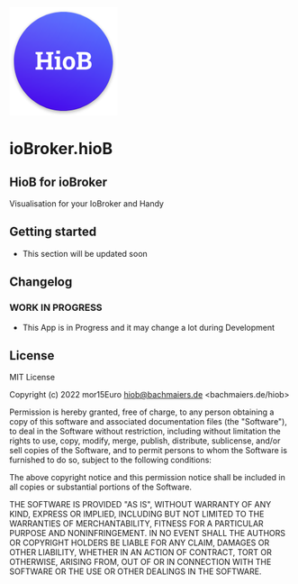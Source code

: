 ﻿![Logo](admin/samart_home_handy_bis.png) 
# ioBroker.hioB


## HioB for ioBroker

Visualisation for your IoBroker and Handy

## Getting started
* This section will be updated soon

## Changelog
<!--
	Placeholder for the next version (at the beginning of the line):
	### **WORK IN PROGRESS**
-->

### **WORK IN PROGRESS**
* This App is in Progress and it may change a lot during Development

## License
MIT License

Copyright (c) 2022 mor15Euro <hiob@bachmaiers.de> <bachmaiers.de/hiob>

Permission is hereby granted, free of charge, to any person obtaining a copy
of this software and associated documentation files (the "Software"), to deal
in the Software without restriction, including without limitation the rights
to use, copy, modify, merge, publish, distribute, sublicense, and/or sell
copies of the Software, and to permit persons to whom the Software is
furnished to do so, subject to the following conditions:

The above copyright notice and this permission notice shall be included in all
copies or substantial portions of the Software.

THE SOFTWARE IS PROVIDED "AS IS", WITHOUT WARRANTY OF ANY KIND, EXPRESS OR
IMPLIED, INCLUDING BUT NOT LIMITED TO THE WARRANTIES OF MERCHANTABILITY,
FITNESS FOR A PARTICULAR PURPOSE AND NONINFRINGEMENT. IN NO EVENT SHALL THE
AUTHORS OR COPYRIGHT HOLDERS BE LIABLE FOR ANY CLAIM, DAMAGES OR OTHER
LIABILITY, WHETHER IN AN ACTION OF CONTRACT, TORT OR OTHERWISE, ARISING FROM,
OUT OF OR IN CONNECTION WITH THE SOFTWARE OR THE USE OR OTHER DEALINGS IN THE
SOFTWARE.
